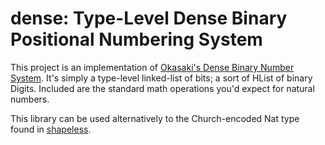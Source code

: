 # dense: Type-Level Dense Binary Positional Numbering System

This project is an implementation of [Okasaki's Dense Binary Number System][okasaki]. It's simply a type-level linked-list of bits; a sort of HList of binary Digits. Included are the standard math operations you'd expect for natural numbers.

This library can be used alternatively to the Church-encoded Nat type found in [shapeless][shapeless].


[okasaki]: https://books.google.ca/books?id=SxPzSTcTalAC&lpg=PA116&ots=DGm_VDDnYU&dq=okasaki%20positional%20number%20dense&pg=PA117#v=onepage&q=okasaki%20positional%20number%20dense&f=false
[shapeless]: https://github.com/milessabin/shapeless